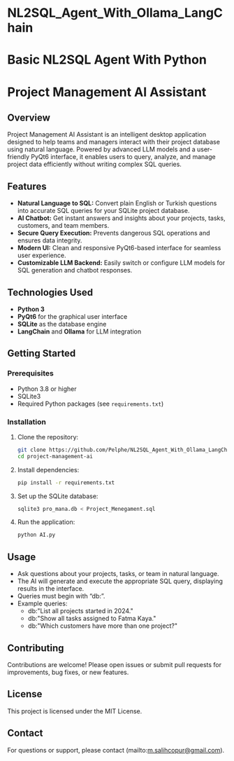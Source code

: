 # NL2SQL_Agent_With_Ollama_LangChain
Basic NL2SQL Agent With Python
=======
# Project Management AI Assistant

## Overview

Project Management AI Assistant is an intelligent desktop application designed to help teams and managers interact with their project database using natural language. Powered by advanced LLM models and a user-friendly PyQt6 interface, it enables users to query, analyze, and manage project data efficiently without writing complex SQL queries.

## Features

- **Natural Language to SQL:** Convert plain English or Turkish questions into accurate SQL queries for your SQLite project database.
- **AI Chatbot:** Get instant answers and insights about your projects, tasks, customers, and team members.
- **Secure Query Execution:** Prevents dangerous SQL operations and ensures data integrity.
- **Modern UI:** Clean and responsive PyQt6-based interface for seamless user experience.
- **Customizable LLM Backend:** Easily switch or configure LLM models for SQL generation and chatbot responses.

## Technologies Used

- **Python 3**
- **PyQt6** for the graphical user interface
- **SQLite** as the database engine
- **LangChain** and **Ollama** for LLM integration

## Getting Started

### Prerequisites

- Python 3.8 or higher
- SQLite3
- Required Python packages (see `requirements.txt`)

### Installation

1. Clone the repository:
    ```sh
    git clone https://github.com/Pelphe/NL2SQL_Agent_With_Ollama_LangChain.git
    cd project-management-ai
    ```

2. Install dependencies:
    ```sh
    pip install -r requirements.txt
    ```

3. Set up the SQLite database:
    ```sh
    sqlite3 pro_mana.db < Project_Menegament.sql
    ```

4. Run the application:
    ```sh
    python AI.py
    ```

## Usage

- Ask questions about your projects, tasks, or team in natural language.
- The AI will generate and execute the appropriate SQL query, displaying results in the interface.
- Queries must begin with “db:”.
- Example queries:
    - db:"List all projects started in 2024."
    - db:"Show all tasks assigned to Fatma Kaya."
    - db:"Which customers have more than one project?"

## Contributing

Contributions are welcome! Please open issues or submit pull requests for improvements, bug fixes, or new features.

## License

This project is licensed under the MIT License.

## Contact

For questions or support, please contact (mailto:m.salihcopur@gmail.com).
